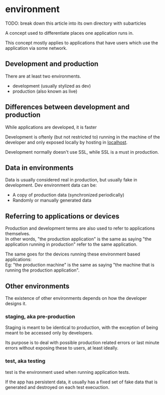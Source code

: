 
# environment

TODO: break down this article into its own directory with subarticles

A concept used to differentiate places one application runs in.

This concept mostly applies to applications that have users
which use the application via some network.

## Development and production

There are at least two environments.

* development (usually stylized as dev)
* production (also known as live)

## Differences between development and production

While applications are developed, it is faster 

Development is oftenly (but not restricted to) running
in the machine of the developer and only exposed locally by hosting in
[localhost](./localhost/).

Development normally doesn't use SSL, while SSL is a must in production.

## Data in environments

Data is usually considered real in production, but usually fake in development.
Dev environment data can be:

* A copy of production data (synchronized periodically)
* Randomly or manually generated data

## Referring to applications or devices

Production and development terms are also used to refer to applications themselves.  
In other words, "the production application" is the same as saying
"the application running in production" refer to the same application.

The same goes for the devices running these environment based applications:  
Eg: "the production machine" is the same as saying "the machine that is running the production application".

## Other environments

The existence of other environments depends on how the developer designs it.

### staging, aka pre-production 

Staging is meant to be identical to production, with the exception of
being meant to be accessed only by developers.

Its purpose is to deal with possible production related errors
or last minute errors without exposing these to users, at least ideally.

### test, aka testing

test is the environment used when running application tests.

If the app has persistent data, it usually has a fixed set of fake data
that is generated and destroyed on each test execuction.
